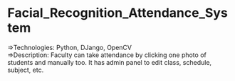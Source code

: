 # Facial_Recognition_Attendance_System

=>Technologies: Python, DJango, OpenCV    
=>Description: Faculty can take attendance by clicking one photo of students and manually too. It has admin panel to edit class, schedule, subject, etc.

